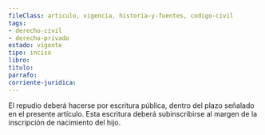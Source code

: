 ```yaml
---
fileClass: articulo, vigencia, historia-y-fuentes, codigo-civil
tags:
- derecho-civil
- derecho-privado
estado: vigente
tipo: inciso
libro:
titulo:
parrafo:
corriente-juridica:
---
```

El repudio deberá hacerse por escritura pública, dentro del plazo señalado en el presente artículo. Esta escritura deberá subinscribirse al margen de la inscripción de nacimiento del hijo.